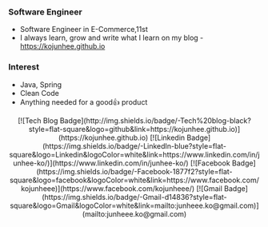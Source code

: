 ### Software Engineer

- Software Engineer in E-Commerce,11st
- I always learn, grow and write what I learn on my blog - https://kojunhee.github.io

### Interest
- Java, Spring
- Clean Code
- Anything needed for a good:+1: product

<div align="center">
[![Tech Blog Badge](http://img.shields.io/badge/-Tech%20blog-black?style=flat-square&logo=github&link=https://kojunhee.github.io)](https://kojunhee.github.io)
[![Linkedin Badge](https://img.shields.io/badge/-LinkedIn-blue?style=flat-square&logo=Linkedin&logoColor=white&link=https://www.linkedin.com/in/junhee-ko/)](https://www.linkedin.com/in/junhee-ko/)
[![Facebook Badge](https://img.shields.io/badge/-Facebook-1877f2?style=flat-square&logo=facebook&logoColor=white&link=https://www.facebook.com/kojunheee)](https://www.facebook.com/kojunheee/)
[![Gmail Badge](https://img.shields.io/badge/-Gmail-d14836?style=flat-square&logo=Gmail&logoColor=white&link=mailto:junheee.ko@gmail.com)](mailto:junheee.ko@gmail.com) 

</div>